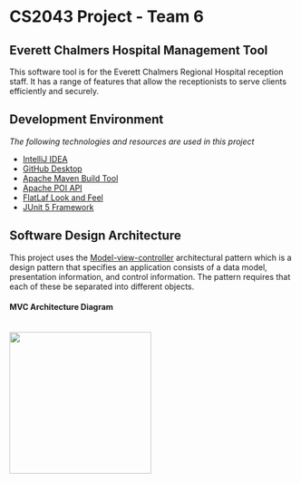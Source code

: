 # CS2043 Project - Team 6

## Everett Chalmers Hospital Management Tool

This software tool is for the Everett Chalmers Regional Hospital reception staff. 
It has a range of features that allow the receptionists to serve clients efficiently and securely.

## Development Environment
*The following technologies and resources are used in this project*
- [IntelliJ IDEA](https://www.jetbrains.com/idea/)
- [GitHub Desktop](https://desktop.github.com/)
- [Apache Maven Build Tool](https://maven.apache.org/)
- [Apache POI API](https://poi.apache.org/)
- [FlatLaf Look and Feel](https://www.formdev.com/flatlaf/)
- [JUnit 5 Framework](https://junit.org/junit5/docs/current/user-guide/)

## Software Design Architecture
This project uses the [Model-view-controller](https://www.geeksforgeeks.org/mvc-design-pattern/) architectural pattern which is a design pattern that specifies an application consists of a data model, presentation information, and control information. The pattern requires that each of these be separated into different objects.

#### MVC Architecture Diagram
<br>
<img src="https://user-images.githubusercontent.com/97645707/204953265-c7b4b686-1dc3-464b-ac06-efca600a62db.png" width='250'>
